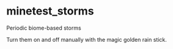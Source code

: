 # minetest_storms
Periodic biome-based storms


Turn them on and off manually with the magic golden rain stick.

